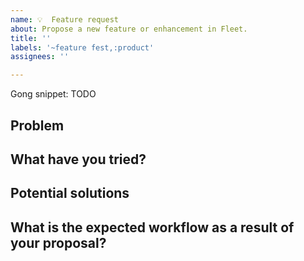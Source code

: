 ```yaml
---
name: 💡  Feature request
about: Propose a new feature or enhancement in Fleet.
title: ''
labels: '~feature fest,:product'
assignees: ''

---
```


<!--
Thanks for filing an issue!  Please use the prompts below to provide as much context as you can about your use case and motivations.
-->

Gong snippet: TODO <!-- Insert the link to the relevant, private Gong snippet ("Share internally" button). Remove this checkbox if you don't have access to Fleet's Gong or there is no Gong recording available -->

## Problem

<!-- Describe the problem you're trying to solve. What are you trying to accomplish? 

Example: I want to order a pair of shoes from my food delivery app, which does not show options for stores that don't carry food. -->

## What have you tried?

<!-- Described what actions you have taken in the product today to try and solve this problem. Why didn't that workflow or result work for you? What is missing? 

Example: I searched for shoe stores in my food delivery app, but there were no results available. -->

## Potential solutions

<!-- Propose a solution. What would your ideal workflow look like? You can also attach any screenshots or other visuals that might help convey your meaning. 

Example: My food delivery app should have a new search mapping for other categories of goods that can be delivered like 'clothing' or 'home goods' in the suggested searches menu. -->

## What is the expected workflow as a result of your proposal?

<!-- Example: I search for the shoe store > I click on the pair of shoes in the size and color I want > I am given an estimated delivery time and price > I pay for my order  > A driver picks up the order and delivers it to me > I am able to track the delivery in the same way I would track a food order. --> 
